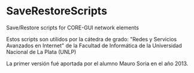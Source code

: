 # SaveRestoreScripts
Save/Restore scripts for CORE-GUI network elements

Estos scripts son utilidos por la cátedra de grado: "Redes y Servicios Avanzados en Internet" de la 
Facultad de Informática de la Universidad Nacional de La Plata (UNLP)

La primer versión fué aportada por el alumno Mauro Soria en el año 2013.
